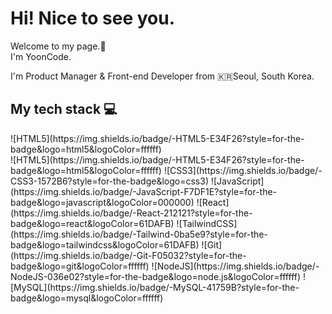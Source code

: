 <h1>Hi! Nice to see you.</h1>
<p>Welcome to my page.👋</br>
I'm YoonCode.</p>
<p>I'm Product Manager & Front-end Developer from 🇰🇷Seoul, South Korea.</p>

<h2>My tech stack 💻</h2>

<div>
  <span>![HTML5](https://img.shields.io/badge/-HTML5-E34F26?style=for-the-badge&logo=html5&logoColor=ffffff)</span>
</div>
![HTML5](https://img.shields.io/badge/-HTML5-E34F26?style=for-the-badge&logo=html5&logoColor=ffffff)
![CSS3](https://img.shields.io/badge/-CSS3-1572B6?style=for-the-badge&logo=css3)
![JavaScript](https://img.shields.io/badge/-JavaScript-F7DF1E?style=for-the-badge&logo=javascript&logoColor=000000)
![React](https://img.shields.io/badge/-React-212121?style=for-the-badge&logo=react&logoColor=61DAFB)
![TailwindCSS](https://img.shields.io/badge/-Tailwind-0ba5e9?style=for-the-badge&logo=tailwindcss&logoColor=61DAFB)
![Git](https://img.shields.io/badge/-Git-F05032?style=for-the-badge&logo=git&logoColor=ffffff)
![NodeJS](https://img.shields.io/badge/-NodeJS-036e02?style=for-the-badge&logo=node.js&logoColor=ffffff)
![MySQL](https://img.shields.io/badge/-MySQL-41759B?style=for-the-badge&logo=mysql&logoColor=ffffff)
